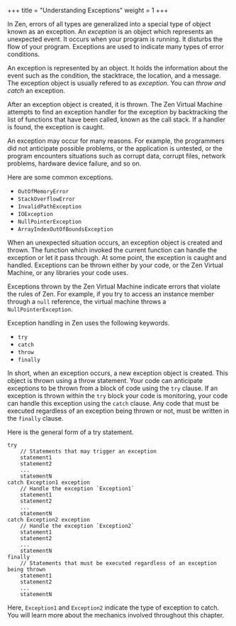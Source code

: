 +++
title = "Understanding Exceptions"
weight = 1
+++

In Zen, errors of all types are generalized into a special type of object
known as an exception. An *exception* is an object which represents an unexpected
event. It occurs when your program is running. It disturbs the flow of your program.
Exceptions are used to indicate many types of error conditions.

An exception is represented by an object. It holds the information about the
event such as the condition, the stacktrace, the location, and a message.
The exception object is usually refered to as *exception*. You can *throw and
catch* an exception.

After an exception object is created, it is thrown. The Zen Virtual Machine
attempts to find an exception handler for the exception by backtracking the list
of functions that have been called, known as the call stack. If a handler is found,
the exception is caught.

An exception may occur for many reasons. For example, the programmers did not
anticipate possible problems, or the application is untested, or the program
encounters situations such as corrupt data, corrupt files, network problems,
hardware device failure, and so on.

Here are some common exceptions.

 * `OutOfMemoryError`
 * `StackOverflowError`
 * `InvalidPathException`
 * `IOException`
 * `NullPointerException`
 * `ArrayIndexOutOfBoundsException`

When an unexpected situation occurs, an exception object is created and thrown.
The function which invoked the current function can handle the exception or
let it pass through. At some point, the exception is caught and handled.
Exceptions can be thrown either by your code, or the Zen Virtual Machine, or
any libraries your code uses.

Exceptions thrown by the Zen Virtual Machine indicate errors that violate the
rules of Zen. For example, if you try to access an instance member through a
`null` reference, the virtual machine throws a `NullPointerException`.

Exception handling in Zen uses the following keywords.

 * `try`
 * `catch`
 * `throw`
 * `finally`

In short, when an exception occurs, a new exception object is created.
This object is thrown using a throw statement. Your code can anticipate exceptions
to be thrown from a block of code using the `try` clause. If an exception is
thrown within the `try` block your code is monitoring, your code can handle this
exception using the `catch` clause. Any code that must be executed regardless of
an exception being thrown or not, must be written in the `finally` clause.

Here is the general form of a try statement.
```
try
    // Statements that may trigger an exception
    statement1
    statement2
    ...
    statementN
catch Exception1 exception
    // Handle the exception `Exception1`
    statement1
    statement2
    ...
    statementN
catch Exception2 exception
    // Handle the exception `Exception2`
    statement1
    statement2
    ...
    statementN
finally
    // Statements that must be executed regardless of an exception being thrown
    statement1
    statement2
    ...
    statementN
```

Here, `Exception1` and `Exception2` indicate the type of exception to catch.
You will learn more about the mechanics involved throughout this chapter.